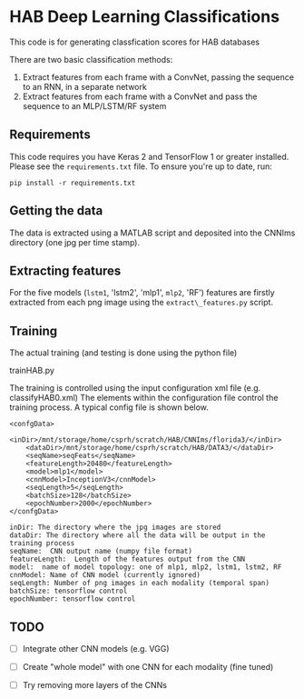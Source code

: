 # HAB Deep Learning Classifications

This code is for generating classfication scores for HAB databases

There are two basic classification methods:

1. Extract features from each frame with a ConvNet, passing the sequence to an RNN, in a separate network
2. Extract features from each frame with a ConvNet and pass the sequence to an MLP/LSTM/RF system

## Requirements

This code requires you have Keras 2 and TensorFlow 1 or greater installed. Please see the `requirements.txt` file. To ensure you're up to date, run:

`pip install -r requirements.txt`

## Getting the data

The data is extracted using a MATLAB script and deposited into the CNNIms
directory (one jpg per time stamp).

## Extracting features

For the five models (`lstm1`, 'lstm2', 'mlp1', `mlp2`, 'RF') features are firstly extracted from each png image using the 
`extract\_features.py` script. 

## Training

The actual training (and testing is done using the python file)

trainHAB.py

The training is controlled using the input configuration xml file (e.g. classifyHAB0.xml)
The elements within the configuration file control the training process.  A typical config file is shown below.

```
<confgData>
	<inDir>/mnt/storage/home/csprh/scratch/HAB/CNNIms/florida3/</inDir>
	<dataDir>/mnt/storage/home/csprh/scratch/HAB/DATA3/</dataDir>
	<seqName>seqFeats</seqName>
	<featureLength>20480</featureLength>
	<model>mlp1</model>
	<cnnModel>InceptionV3</cnnModel>
	<seqLength>5</seqLength>
	<batchSize>128</batchSize>
	<epochNumber>2000</epochNumber>
</confgData>
```

```
inDir: The directory where the jpg images are stored
dataDir: The directory where all the data will be output in the training process
seqName:  CNN output name (numpy file format)
featureLength:  Length of the features output from the CNN
model:  name of model topology: one of mlp1, mlp2, lstm1, lstm2, RF
cnnModel: Name of CNN model (currently ignored)
seqLength: Number of png images in each modality (temporal span)
batchSize: tensorflow control
epochNumber: tensorflow control
```

## TODO

- [ ] Integrate other CNN models (e.g. VGG)
- [ ] Create "whole model" with one CNN for each modality (fine tuned)
- [ ] Try removing more layers of the CNNs


